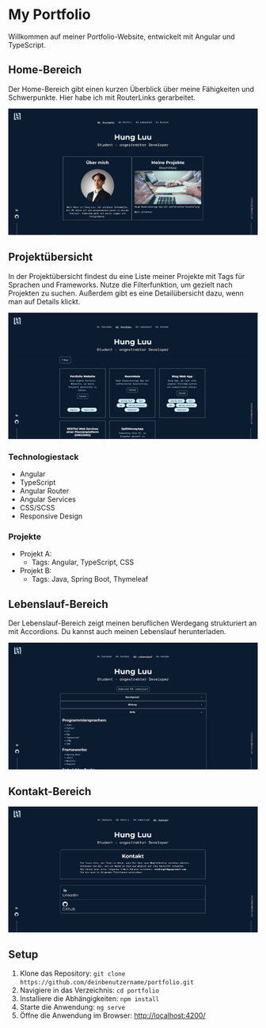 # My Portfolio

Willkommen auf meiner Portfolio-Website, entwickelt mit Angular und TypeScript.
<!-- Hier könnt ihr auf meine Portfolio-Seite zugreifen: https://hungfu123.github.io/portfolio-angular/ -->

## Home-Bereich

Der Home-Bereich gibt einen kurzen Überblick über meine Fähigkeiten und Schwerpunkte. Hier habe ich mit RouterLinks gerarbeitet.

![Homepage](images/home.jpg)

## Projektübersicht

In der Projektübersicht findest du eine Liste meiner Projekte mit Tags für Sprachen und Frameworks. Nutze die Filterfunktion, um gezielt nach Projekten zu suchen.  Außerdem gibt es eine Detailübersicht dazu, wenn man auf Details klickt.

![Homepage](images/project.jpg)



### Technologiestack
- Angular
- TypeScript
- Angular Router
- Angular Services
- CSS/SCSS
- Responsive Design

### Projekte

- Projekt A: 
  - Tags: Angular, TypeScript, CSS
- Projekt B:
  - Tags: Java, Spring Boot, Thymeleaf

## Lebenslauf-Bereich

Der Lebenslauf-Bereich zeigt meinen beruflichen Werdegang strukturiert an mit Accordions. Du kannst auch meinen Lebenslauf herunterladen.

![Homepage](images/resume.jpg)

## Kontakt-Bereich

![Homepage](images/kontakt.jpg)

## Setup

1. Klone das Repository: `git clone https://github.com/deinbenutzername/portfolio.git`
2. Navigiere in das Verzeichnis: `cd portfolio`
3. Installiere die Abhängigkeiten: `npm install`
4. Starte die Anwendung: `ng serve`
5. Öffne die Anwendung im Browser: [http://localhost:4200/](http://localhost:4200/)


